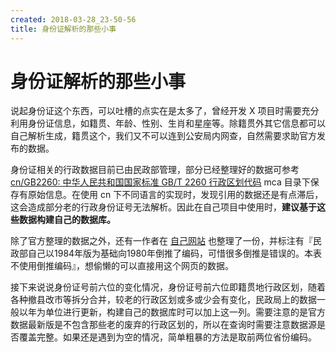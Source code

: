 ```yaml
---
created: 2018-03-28_23-50-56
title: 身份证解析的那些小事
---
```


# 身份证解析的那些小事

说起身份证这个东西，可以吐槽的点实在是太多了，曾经开发 X 项目时需要充分利用身份证信息，如籍贯、年龄、性别、生肖和星座等。除籍贯外其它信息都可以自己解析生成，籍贯这个，我们又不可以连到公安局内网查，自然需要求助官方发布的数据。

身份证相关的行政数据目前已由民政部管理，部分已经整理好的数据可参考 [cn/GB2260: 中华人民共和国国家标准 GB/T 2260 行政区划代码](https://github.com/cn/GB2260) mca 目录下保存有原始信息。在使用 cn 下不同语言的实现时，发现引用的数据还是有点滞后，这会造成部分老的行政身份证号无法解析。因此在自己项目中使用时，**建议基于这些数据构建自己的数据库。**

除了官方整理的数据之外，还有一作者在 [自己网站](http://www.zxinc.org/gb2260.htm) 也整理了一份，并标注有『民政部自己以1984年版为基础向1980年倒推了编码，可惜很多倒推是错误的。本表不使用倒推编码』，想偷懒的可以直接用这个网页的数据。

接下来说说身份证号前六位的变化情况，身份证号前六位即籍贯地行政区划，随着各种撤县改市等拆分合并，较老的行政区划或多或少会有变化，民政局上的数据一般以年为单位进行更新，构建自己的数据库时可以加上这一列。需要注意的是官方数据最新版是不包含那些老的废弃的行政区划的，所以在查询时需要注意数据源是否覆盖完整。如果还是遇到为空的情况，简单粗暴的方法是取前两位省份编码。